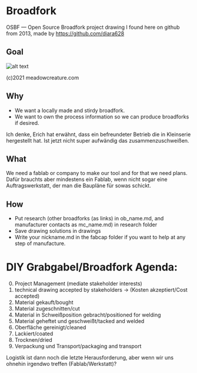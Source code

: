 # Broadfork
OSBF — Open Source Broadfork project drawing I found here on github from 2013, made by https://github.com/diara628

## Goal
![alt text][logo]

[logo]: https://cdn.shopify.com/s/files/1/0248/3978/2485/products/Meadowcreature2019-14_1024x1024@2x.jpg "Broadfork design"
(c)2021 meadowcreature.com

## Why
* We want a locally made and stirdy broadfork.
* We want to own the process information so we can produce broadforks if desired.

Ich denke, Erich hat erwähnt, dass ein befreundeter Betrieb die in Kleinserie hergestellt hat. Ist jetzt nicht super aufwändig das zusammenzuschweißen.

## What
We need a fablab or company to make our tool and for that we need plans.
Dafür brauchts aber mindestens ein Fablab, wenn nicht sogar eine Auftragswerkstatt, der man die Baupläne für sowas schickt.

## How
* Put research (other broadforks (as links) in ob_name.md, and manufacturer contacts as mc_name.md) in research folder
* Save drawing solutions in drawings
* Write your nickname.md in the fabcap folder if you want to help at any step of manufacture. 

# DIY Grabgabel/Broadfork Agenda:
0. Project Management (mediate stakeholder interests)
1. technical drawing accepted by stakeholders -> (Kosten akzeptiert/Cost accepted)
2. Material gekauft/bought
3. Material zugeschnitten/cut
4. Material in Schweißposition gebracht/positioned for welding
5. Material geheftet und geschweißt/tacked and welded
6. Oberfläche gereinigt/cleaned
7. Lackiert/coated
8. Trocknen/dried
9. Verpackung und Transport/packaging and transport

Logistik ist dann noch die letzte Herausforderung, aber wenn wir uns ohnehin irgendwo treffen (Fablab/Werkstatt)?
